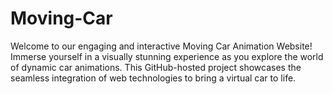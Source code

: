 # Moving-Car
Welcome to our engaging and interactive Moving Car Animation Website! Immerse yourself in a visually stunning experience as you explore the world of dynamic car animations. This GitHub-hosted project showcases the seamless integration of web technologies to bring a virtual car to life.
